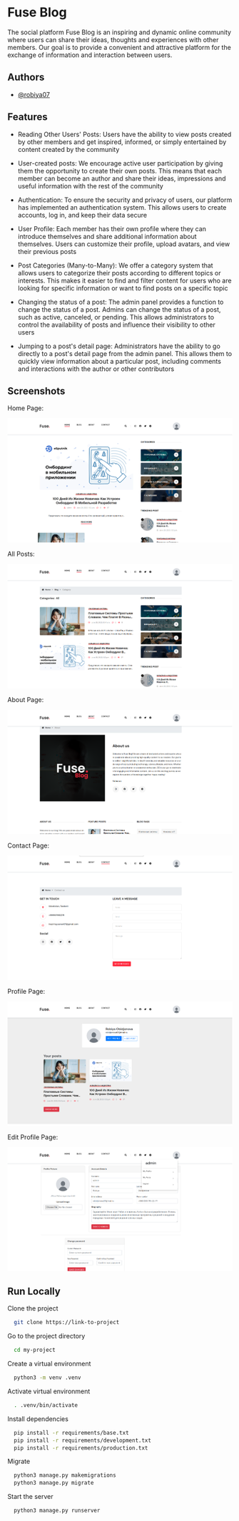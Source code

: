 
# Fuse Blog

The social platform Fuse Blog is an inspiring and dynamic online community where users can share their ideas, thoughts and experiences with other members. Our goal is to provide a convenient and attractive platform for the exchange of information and interaction between users.


## Authors

- [@robiya07](https://www.github.com/robiya07)


## Features

- Reading Other Users' Posts: Users have the ability to view posts created by other members and get inspired, informed, or simply entertained by content created by the community

- User-created posts: We encourage active user participation by giving them the opportunity to create their own posts. This means that each member can become an author and share their ideas, impressions and useful information with the rest of the community

- Authentication: To ensure the security and privacy of users, our platform has implemented an authentication system. This allows users to create accounts, log in, and keep their data secure

- User Profile: Each member has their own profile where they can introduce themselves and share additional information about themselves. Users can customize their profile, upload avatars, and view their previous posts

- Post Categories (Many-to-Many): We offer a category system that allows users to categorize their posts according to different topics or interests. This makes it easier to find and filter content for users who are looking for specific information or want to find posts on a specific topic

- Changing the status of a post: The admin panel provides a function to change the status of a post. Admins can change the status of a post, such as active, canceled, or pending. This allows administrators to control the availability of posts and influence their visibility to other users

- Jumping to a post's detail page: Administrators have the ability to go directly to a post's detail page from the admin panel. This allows them to quickly view information about a particular post, including comments and interactions with the author or other contributors
## Screenshots


Home Page:

![Home Page](https://github.com/robiya07/fuse_blog/blob/master/medias/readme/Screenshot%20from%202023-06-28%2016-39-22.png)



All Posts:

![All Posts](https://github.com/robiya07/fuse_blog/blob/master/medias/readme/Screenshot%20from%202023-06-28%2016-39-28.png)



About Page:

![About Page](https://github.com/robiya07/fuse_blog/blob/master/medias/readme/Screenshot%20from%202023-06-28%2016-39-37.png)



Contact Page:

![Contact Page](https://github.com/robiya07/fuse_blog/blob/master/medias/readme/Screenshot%20from%202023-06-28%2016-39-43.png)



Profile Page:

![Profile Page](https://github.com/robiya07/fuse_blog/blob/master/medias/readme/Screenshot%20from%202023-06-28%2016-42-44.png)



Edit Profile Page:

![Edit Profile Page](https://github.com/robiya07/fuse_blog/blob/master/medias/readme/Screenshot%20from%202023-06-28%2016-43-48.png)
## Run Locally


Clone the project

```bash
  git clone https://link-to-project
```

Go to the project directory

```bash
  cd my-project
```

Create a virtual environment

```bash
  python3 -m venv .venv
```

Activate virtual environment

```bash
  . .venv/bin/activate
```

Install dependencies

```bash
  pip install -r requirements/base.txt
  pip install -r requirements/development.txt
  pip install -r requirements/production.txt
```


Migrate

```bash
  python3 manage.py makemigrations
  python3 manage.py migrate
```

Start the server

```bash
  python3 manage.py runserver
```
